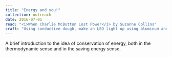 ```yaml
---
title: "Energy and you!"
collection: outreach
date: 2016-07-01
read: "<i>When Charlie McButton Lost Power</i> by Suzanne Collins"
craft: "Using conductive dough, make an LED light up using aluminum and copper wire."
---
```


A brief introduction to the idea of conservation of energy, both in the thermodynamic sense and in the saving energy sense.

